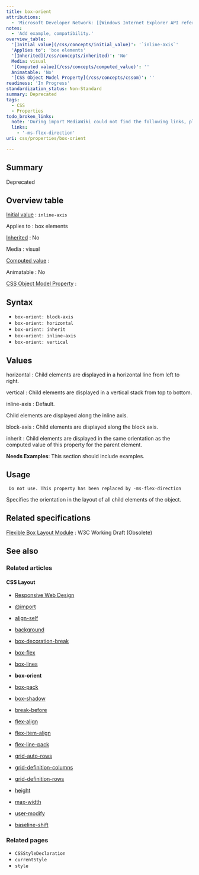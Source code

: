 ```yaml
---
title: box-orient
attributions:
  - 'Microsoft Developer Network: [[Windows Internet Explorer API reference](http://msdn.microsoft.com/en-us/library/ie/hh828809%28v=vs.85%29.aspx) Article]'
notes:
  - 'Add example, compatibility.'
overview_table:
  '[Initial value](/css/concepts/initial_value)': '`inline-axis`'
  'Applies to': 'box elements'
  '[Inherited](/css/concepts/inherited)': 'No'
  Media: visual
  '[Computed value](/css/concepts/computed_value)': ''
  Animatable: 'No'
  '[CSS Object Model Property](/css/concepts/cssom)': ''
readiness: 'In Progress'
standardization_status: Non-Standard
summary: Deprecated
tags:
  - CSS
  - Properties
todo_broken_links:
  note: 'During import MediaWiki could not find the following links, please fix and adjust this list.'
  links:
    - '-ms-flex-direction'
uri: css/properties/box-orient

---
```

## <span>Summary</span>

Deprecated

## <span>Overview table</span>

[Initial value](/css/concepts/initial_value)
:   `inline-axis`

Applies to
:   box elements

[Inherited](/css/concepts/inherited)
:   No

Media
:   visual

[Computed value](/css/concepts/computed_value)
:

Animatable
:   No

[CSS Object Model Property](/css/concepts/cssom)
:

## <span>Syntax</span>

-   `box-orient: block-axis`
-   `box-orient: horizontal`
-   `box-orient: inherit`
-   `box-orient: inline-axis`
-   `box-orient: vertical`

## <span>Values</span>

horizontal
:   Child elements are displayed in a horizontal line from left to right.

vertical
:   Child elements are displayed in a vertical stack from top to bottom.

inline-axis
:   Default.

Child elements are displayed along the inline axis.

block-axis
:   Child elements are displayed along the block axis.

inherit
:   Child elements are displayed in the same orientation as the computed value of this property for the parent element.

**Needs Examples**: This section should include examples.

## <span>Usage</span>

     Do not use. This property has been replaced by -ms-flex-direction

Specifies the orientation in the layout of all child elements of the object.

## <span>Related specifications</span>

[Flexible Box Layout Module](http://www.w3.org/TR/2009/WD-css3-flexbox-20090723/)
:   W3C Working Draft (Obsolete)

## <span>See also</span>

### <span>Related articles</span>

#### <span>CSS Layout</span>

-   [Responsive Web Design](/concepts/mobile_web/responsive_design)

-   [@import](/css/atrules/@import)

-   [align-self](/css/properties/align-self)

-   [background](/css/properties/background)

-   [box-decoration-break](/css/properties/box-decoration-break)

-   [box-flex](/css/properties/box-flex)

-   [box-lines](/css/properties/box-lines)

-   **box-orient**

-   [box-pack](/css/properties/box-pack)

-   [box-shadow](/css/properties/box-shadow)

-   [break-before](/css/properties/break-before)

-   [flex-align](/css/properties/flex-align)

-   [flex-item-align](/css/properties/flex-item-align)

-   [flex-line-pack](/css/properties/flex-line-pack)

-   [grid-auto-rows](/css/properties/grid-auto-rows)

-   [grid-definition-columns](/css/properties/grid-definition-columns)

-   [grid-definition-rows](/css/properties/grid-definition-rows)

-   [height](/css/properties/height)

-   [max-width](/css/properties/max-width)

-   [user-modify](/css/properties/user-modify)

-   [baseline-shift](/svg/attributes/baseline-shift)

### <span>Related pages</span>

-   `CSSStyleDeclaration`
-   `currentStyle`
-   `style`
